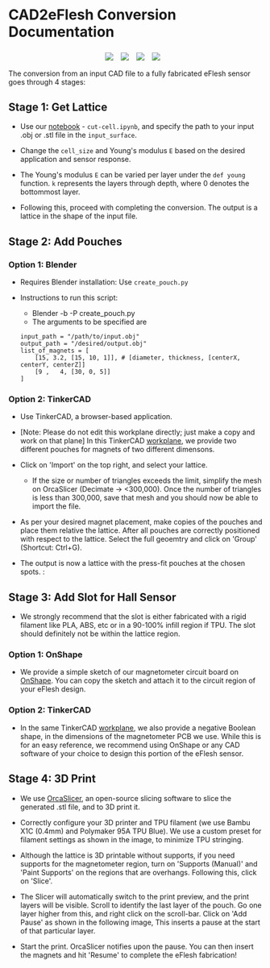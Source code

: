 # CAD2eFlesh Conversion Documentation

#####
<div align="center">
    <a href="https://github.com/notvenky/eFlesh/blob/main/microstructure/microstructure_inflators/cut-cell.ipynb"><img src="https://img.shields.io/static/v1?label=Stage%201&message=CAD-to-Lattice&color=white"></a> &ensp;
    <a href="https://www.tinkercad.com/things/aekbuRLt2Mz-fantabulous-bigery/edit?returnTo=https%3A%2F%2Fwww.tinkercad.com%2Fdashboard%2Fdesigns%2F3d&sharecode=zKVxHblWRNvldYdELXpionVA-Yl_7HfavL0uF0SSqkA"><img src="https://img.shields.io/static/v1?label=Stage%202&message=Add%20Pouches&color=lightblue"></a> &ensp;
    <a href=""><img src="https://img.shields.io/static/v1?label=Stage%203&message=Add%20Slot&color=skyblue"></a> &ensp;
    <a href="https://github.com/SoftFever/OrcaSlicer"><img src="https://img.shields.io/static/v1?label=Stage%204&message=3D-Print&color=blue"></a> &ensp;
</div>

The conversion from an input CAD file to a fully fabricated eFlesh sensor goes through 4 stages: 

## Stage 1: Get Lattice

- Use our <a href="https://github.com/notvenky/eFlesh/blob/main/microstructure/microstructure_inflators/cut-cell.ipynb">notebook</a> - ```cut-cell.ipynb```, and specify the path to your input .obj or .stl file in the ```input_surface```.

- Change the ```cell_size``` and Young's modulus ```E``` based on the desired application and sensor response.

- The Young's modulus ```E``` can be varied per layer under the ```def young``` function. ```k``` represents the layers through depth, where 0 denotes the bottommost layer.

- Following this, proceed with completing the conversion. The output is a lattice in the shape of the input file.

## Stage 2: Add Pouches

### Option 1: Blender
- Requires Blender installation: Use ```create_pouch.py```

- Instructions to run this script: 
    - Blender -b -P create_pouch.py
    - The arguments to be specified are 
    ```
    input_path = "/path/to/input.obj"
    output_path = "/desired/output.obj"
    list_of_magnets = [
        [15, 3.2, [15, 10, 1]], # [diameter, thickness, [centerX, centerY, centerZ]]
        [9 ,   4, [30, 0, 5]]
    ]
    ```

### Option 2: TinkerCAD
- Use TinkerCAD, a browser-based application.

- [Note: Please do not edit this workplane directly; just make a copy and work on that plane] In this TinkerCAD <a href="https://www.tinkercad.com/things/aekbuRLt2Mz-fantabulous-bigery/edit?returnTo=https%3A%2F%2Fwww.tinkercad.com%2Fdashboard%2Fdesigns%2F3d&sharecode=zKVxHblWRNvldYdELXpionVA-Yl_7HfavL0uF0SSqkA">workplane</a>, we provide two different pouches for magnets of two different dimensons.

- Click on 'Import' on the top right, and select your lattice. 
    - If the size or number of triangles exceeds the limit, simplify the mesh on OrcaSlicer (Decimate $\rightarrow$ <300,000). Once the number of triangles is less than 300,000, save that mesh and you should now be able to import the file.

- As per your desired magnet placement, make copies of the pouches and place them relative the lattice. After all pouches are correctly positioned with respect to the lattice. Select the full geoemtry and click on 'Group' (Shortcut: Ctrl+G).

- The output is now a lattice with the press-fit pouches at the chosen spots.
: 
## Stage 3: Add Slot for Hall Sensor

- We strongly recommend that the slot is either fabricated with a rigid filament like PLA, ABS, etc or in a 90-100% infill region if TPU. The slot should definitely not be within the lattice region.

### Option 1: OnShape
- We provide a simple sketch of our magnetometer circuit board on <a href="">OnShape</a>. You can copy the sketch and attach it to the circuit region of your eFlesh design. 

### Option 2: TinkerCAD
- In the same TinkerCAD <a href="https://www.tinkercad.com/things/aekbuRLt2Mz-fantabulous-bigery/edit?returnTo=https%3A%2F%2Fwww.tinkercad.com%2Fdashboard%2Fdesigns%2F3d&sharecode=zKVxHblWRNvldYdELXpionVA-Yl_7HfavL0uF0SSqkA">workplane</a>, we also provide a negative Boolean shape, in the dimensions of the magnetometer PCB we use. While this is for an easy reference, we recommend using OnShape or any CAD software of your choice to design this portion of the eFlesh sensor.

## Stage 4: 3D Print

- We use <a href="https://github.com/SoftFever/OrcaSlicer">OrcaSlicer</a>, an open-source slicing software to slice the generated .stl file, and to 3D print it.

- Correctly configure your 3D printer and TPU filament (we use Bambu X1C (0.4mm) and Polymaker 95A TPU Blue). We use a custom preset for filament settings as shown in the image, to minimize TPU stringing.

- Although the lattice is 3D printable without supports, if you need supports for the magnetometer region, turn on 'Supports (Manual)' and 'Paint Supports' on the regions that are overhangs. Following this, click on 'Slice'.

- The Slicer will automatically switch to the print preview, and the print layers will be visible. Scroll to identify the last layer of the pouch. Go one layer higher from this, and right click on the scroll-bar. Click on 'Add Pause' as shown in the following image, This inserts a pause at the start of that particular layer.

- Start the print. OrcaSlicer notifies upon the pause. You can then insert the magnets and hit 'Resume' to complete the eFlesh fabrication!